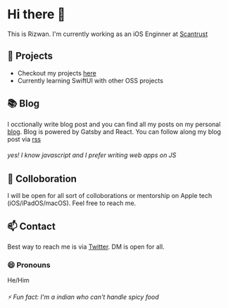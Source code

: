 # Hi there 👋
<!--
**rizwankce/rizwankce** is a ✨ _special_ ✨ repository because its `README.md` (this file) appears on your GitHub profile.

Here are some ideas to get you started:

- 🔭 I’m currently working on ...
- 🌱 I’m currently learning ...
- 👯 I’m looking to collaborate on ...
- 🤔 I’m looking for help with ...
- 💬 Ask me about ...
- 📫 How to reach me: ...
- 😄 Pronouns: ...
- ⚡ Fun fact: ...
-->

This is Rizwan. I'm currently working as an iOS Enginner at [Scantrust](https://www.scantrust.com)


## 🔭 Projects

- Checkout my projects [here](https://rizwan.dev/work.html)
- Currently learning SwiftUI with other OSS projects

## 📚 Blog

I occtionally write blog post and you can find all my posts on my personal [blog](https://blog.rizwan.dev).
Blog is powered by Gatsby and React. You can follow along my blog post via [rss](https://blog.rizwan.dev/rss.xml)
###### _yes! I know javascript and I prefer writing web apps on JS_

## 👯 Colloboration

I will be open for all sort of colloborations or mentorship on Apple tech (iOS/iPadOS/macOS). Feel free to reach me.

## 📫 Contact

Best way to reach me is via [Twitter](https://www.twitter.com/rizzu26). DM is open for all.

### 😄 Pronouns
He/Him

###### _⚡ Fun fact: I'm a indian who can't handle spicy food_
